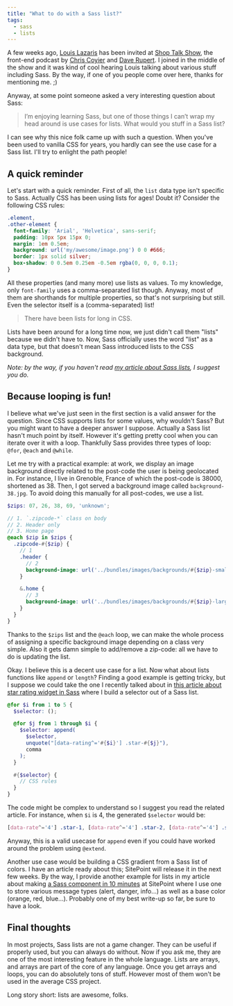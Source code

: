 ```yaml
---
title: "What to do with a Sass list?"
tags:
  - sass
  - lists
---
```


A few weeks ago, [Louis Lazaris](https://twitter.com/ImpressiveWebs) has been invited at [Shop Talk Show](http://shoptalkshow.com/episodes/103-louis-lazaris/), the front-end podcast by [Chris Coyier](https://twitter.com/chriscoyier) and [Dave Rupert](https://twitter.com/davatron5000). I joined in the middle of the show and it was kind of cool hearing Louis talking about various stuff including Sass. By the way, if one of you people come over here, thanks for mentioning me. ;)

Anyway, at some point someone asked a very interesting question about Sass:

> I’m enjoying learning Sass, but one of those things I can’t wrap my head around is use cases for lists. What would you stuff in a Sass list?

I can see why this nice folk came up with such a question. When you've been used to vanilla CSS for years, you hardly can see the use case for a Sass list. I'll try to enlight the path people!

## A quick reminder

Let's start with a quick reminder. First of all, the `list` data type isn't specific to Sass. Actually CSS has been using lists for ages! Doubt it? Consider the following CSS rules:

```css
.element,
.other-element {
  font-family: 'Arial', 'Helvetica', sans-serif;
  padding: 10px 5px 15px 0;
  margin: 1em 0.5em;
  background: url('my/awesome/image.png') 0 0 #666;
  border: 1px solid silver;
  box-shadow: 0 0.5em 0.25em -0.5em rgba(0, 0, 0, 0.1);
}
```

All these properties (and many more) use lists as values. To my knowledge, only `font-family` uses a comma-separated list though. Anyway, most of them are shorthands for multiple properties, so that's not surprising but still. Even the selector itself is a (comma-separated) list!

> There have been lists for long in CSS.

Lists have been around for a long time now, we just didn't call them "lists" because we didn't have to. Now, Sass officially uses the word "list" as a data type, but that doesn't mean Sass introduced lists to the CSS background.

_Note: by the way, if you haven't read [my article about Sass lists](http://hugogiraudel.com/2013/07/15/understanding-sass-lists/), I suggest you do._

## Because looping is fun!

I believe what we've just seen in the first section is a valid answer for the question. Since CSS supports lists for some values, why wouldn't Sass? But you might want to have a deeper answer I suppose. Actually a Sass list hasn't much point by itself. However it's getting pretty cool when you can iterate over it with a loop. Thankfully Sass provides three types of loop: `@for`, `@each` and `@while`.

Let me try with a practical example: at work, we display an image background directly related to the post-code the user is being geolocated in. For instance, I live in Grenoble, France of which the post-code is 38000, shortened as 38. Then, I got served a background image called `background-38.jpg`. To avoid doing this manually for all post-codes, we use a list.

```scss
$zips: 07, 26, 38, 69, 'unknown';

// 1. `.zipcode-*` class on body
// 2. Header only
// 3. Home page
@each $zip in $zips {
  .zipcode-#{$zip} {
    // 1
    .header {
      // 2
      background-image: url('../bundles/images/backgrounds/#{$zip}-small.jpg');
    }

    &.home {
      // 3
      background-image: url('../bundles/images/backgrounds/#{$zip}-large.jpg');
    }
  }
}
```

Thanks to the `$zips` list and the `@each` loop, we can make the whole process of assigning a specific background image depending on a class very simple. Also it gets damn simple to add/remove a zip-code: all we have to do is updating the list.

Okay. I believe this is a decent use case for a list. Now what about lists functions like `append` or `length`? Finding a good example is getting tricky, but I suppose we could take the one I recently talked about in [this article about star rating widget in Sass](http://hugogiraudel.com/2014/02/24/star-rating-system-with-sass/) where I build a selector out of a Sass list.

```scss
@for $i from 1 to 5 {
  $selector: ();

  @for $j from 1 through $i {
    $selector: append(
      $selector,
      unquote("[data-rating^='#{$i}'] .star-#{$j}"),
      comma
    );
  }

  #{$selector} {
    // CSS rules
  }
}
```

The code might be complex to understand so I suggest you read the related article. For instance, when `$i` is 4, the generated `$selector` would be:

```scss
[data-rate^='4'] .star-1, [data-rate^='4'] .star-2, [data-rate^='4'] .star-3, [data-rate^='4'] .star-4 { ... }
```

Anyway, this is a valid usecase for `append` even if you could have worked around the problem using `@extend`.

Another use case would be building a CSS gradient from a Sass list of colors. I have an article ready about this; SitePoint will release it in the next few weeks. By the way, I provide another example for lists in my article about making [a Sass component in 10 minutes](http://www.sitepoint.com/sass-component-10-minutes/) at SitePoint where I use one to store various message types (alert, danger, info...) as well as a base color (orange, red, blue...). Probably one of my best write-up so far, be sure to have a look.

## Final thoughts

In most projects, Sass lists are not a game changer. They can be useful if properly used, but you can always do without. Now if you ask me, they are one of the most interesting feature in the whole language. Lists are arrays, and arrays are part of the core of any language. Once you get arrays and loops, you can do absolutely tons of stuff. However most of them won't be used in the average CSS project.

Long story short: lists are awesome, folks.
